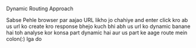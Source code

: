 Dynamic Routing Approach

Sabse Pehle browser par aajao
URL likho jo chahiye and enter click kro
ab us url ko create kro
response bhejo kuch bhi
abh us url ko dynamic banane hai toh analyse kor konsa part dynamic hai aur us part ke aage route mein colon(:) lga do
